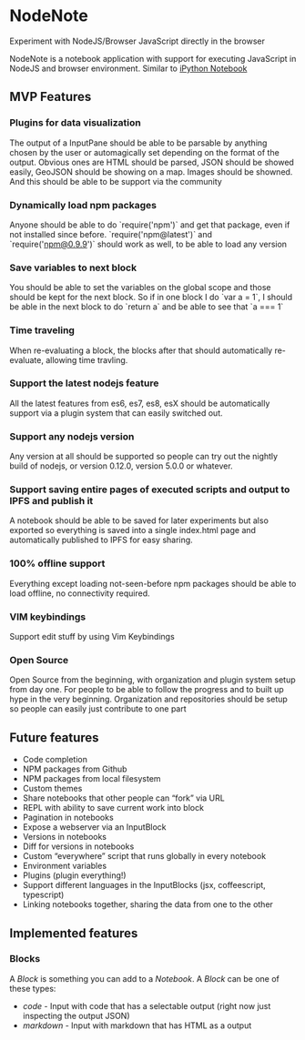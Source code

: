 # NodeNote

Experiment with NodeJS/Browser JavaScript directly in the browser

NodeNote is a notebook application with support for executing
JavaScript in NodeJS and browser environment. Similar to [iPython Notebook]

MVP Features
------------

### Plugins for data visualization

The output of a InputPane should be able to be parsable by anything
chosen by the user or automagically set depending on the format of the
output. Obvious ones are HTML should be parsed, JSON should be showed
easily, GeoJSON should be showing on a map. Images should be showned.
And this should be able to be support via the community

### Dynamically load npm packages

Anyone should be able to do \`require('npm')\` and get that package,
even if not installed since before. \`require('npm@latest')\` and
\`require('npm@0.9.9')\` should work as well, to be able to load any
version

### Save variables to next block

You should be able to set the variables on the global scope and those
should be kept for the next block. So if in one block I do \`var a =
1\`, I should be able in the next block to do \`return a\` and be able
to see that \`a === 1\`

### Time traveling

When re-evaluating a block, the blocks after that should automatically
re-evaluate, allowing time travling.

### Support the latest nodejs feature

All the latest features from es6, es7, es8, esX should be automatically
support via a plugin system that can easily switched out.

### Support any nodejs version

Any version at all should be supported so people can try out the nightly
build of nodejs, or version 0.12.0, version 5.0.0 or whatever.

### Support saving entire pages of executed scripts and output to IPFS and publish it

A notebook should be able to be saved for later experiments but also
exported so everything is saved into a single index.html page and
automatically published to IPFS for easy sharing.

### 100% offline support

Everything except loading not-seen-before npm packages should be able to
load offline, no connectivity required.

### VIM keybindings

Support edit stuff by using Vim Keybindings

### Open Source

Open Source from the beginning, with organization and plugin system
setup from day one. For people to be able to follow the progress and to
built up hype in the very beginning. Organization and repositories
should be setup so people can easily just contribute to one part

Future features
---------------

-   Code completion
-   NPM packages from Github
-   NPM packages from local filesystem
-   Custom themes
-   Share notebooks that other people can “fork” via URL
-   REPL with ability to save current work into block
-   Pagination in notebooks
-   Expose a webserver via an InputBlock
-   Versions in notebooks
-   Diff for versions in notebooks
-   Custom “everywhere” script that runs globally in every notebook
-   Environment variables
-   Plugins (plugin everything!)
-   Support different languages in the InputBlocks (jsx,
    coffeescript, typescript)
-   Linking notebooks together, sharing the data from one to the other

Implemented features
--------------------

### Blocks

A *Block* is something you can add to a *Notebook*. A *Block* can be one
of these types:

-   *code* - Input with code that has a selectable output (right now
    just inspecting the output JSON)
-   *markdown* - Input with markdown that has HTML as a output

  [iPython Notebook]: http://ipython.org/notebook.html
